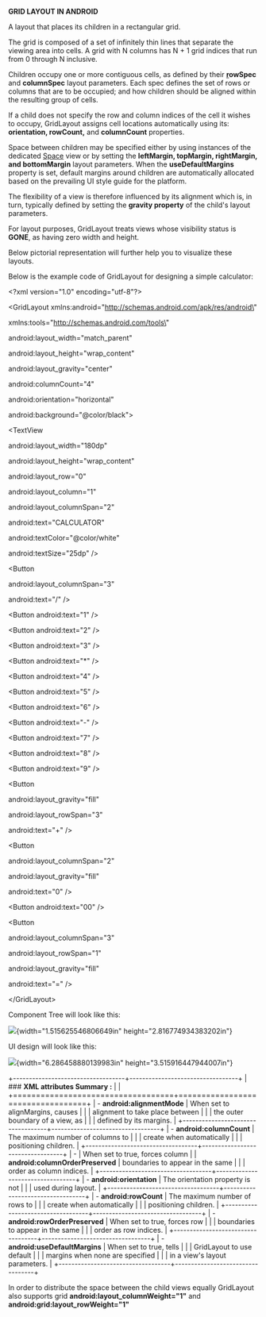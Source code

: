 **GRID LAYOUT IN ANDROID**

A layout that places its children in a rectangular grid.

The grid is composed of a set of infinitely thin lines that separate the
viewing area into cells. A grid with N columns has N + 1 grid indices
that run from 0 through N inclusive.

Children occupy one or more contiguous cells, as defined by their
**[r](https://developer.android.com/reference/android/widget/GridLayout.LayoutParams#rowSpec)owSpec**
and **columnSpec** layout parameters. Each spec defines the set of rows
or columns that are to be occupied; and how children should be aligned
within the resulting group of cells.

If a child does not specify the row and column indices of the cell it
wishes to occupy, GridLayout assigns cell locations automatically using
its: **orientation, rowCount,** and **columnCount** properties.

Space between children may be specified either by using instances of the
dedicated
[Space](https://developer.android.com/reference/android/widget/Space)
view or by setting the **leftMargin, topMargin, rightMargin, and
bottomMargin** layout parameters. When the **useDefaultMargins**
property is set, default margins around children are automatically
allocated based on the prevailing UI style guide for the platform.

The flexibility of a view is therefore influenced by its alignment which
is, in turn, typically defined by setting the **gravity property** of
the child\'s layout parameters.

For layout purposes, GridLayout treats views whose visibility status is
**GONE**, as having zero width and height.

Below pictorial representation will further help you to visualize these
layouts.

Below is the example code of GridLayout for designing a simple
calculator:

\<?xml version=\"1.0\" encoding=\"utf-8\"?>

\<GridLayout
xmlns:android=\"http://schemas.android.com/apk/res/android\"

xmlns:tools=\"http://schemas.android.com/tools\"

android:layout_width=\"match_parent\"

android:layout_height=\"wrap_content\"

android:layout_gravity=\"center\"

android:columnCount=\"4\"

android:orientation=\"horizontal\"

android:background=\"\@color/black\"\>

\<TextView

android:layout_width=\"180dp\"

android:layout_height=\"wrap_content\"

android:layout_row=\"0\"

android:layout_column=\"1\"

android:layout_columnSpan=\"2\"

android:text=\"CALCULATOR\"

android:textColor=\"\@color/white\"

android:textSize=\"25dp\" />

\<Button

android:layout_columnSpan=\"3\"

android:text=\"/\" />

\<Button android:text=\"1\" />

\<Button android:text=\"2\" />

\<Button android:text=\"3\" />

\<Button android:text=\"\*\" />

\<Button android:text=\"4\" />

\<Button android:text=\"5\" />

\<Button android:text=\"6\" />

\<Button android:text=\"-\" />

\<Button android:text=\"7\" />

\<Button android:text=\"8\" />

\<Button android:text=\"9\" />

\<Button

android:layout_gravity=\"fill\"

android:layout_rowSpan=\"3\"

android:text=\"+\" />

\<Button

android:layout_columnSpan=\"2\"

android:layout_gravity=\"fill\"

android:text=\"0\" />

\<Button android:text=\"00\" />

\<Button

android:layout_columnSpan=\"3\"

android:layout_rowSpan=\"1\"

android:layout_gravity=\"fill\"

android:text=\"=\" />

\</GridLayout>

Component Tree will look like this:

![](./mediaFolder/media/image1.png){width="1.515625546806649in"
height="2.816774934383202in"}

UI design will look like this:

![](./mediaFolder/media/image1.png){width="6.286458880139983in"
height="3.515916447944007in"}

+-----------------------------------+----------------------------------+
| ### **XML attributes Summary :**  |                                  |
+===================================+==================================+
| -   **android:alignmentMode**     | When set to alignMargins, causes |
|                                   | alignment to take place between  |
|                                   | the outer boundary of a view, as |
|                                   | defined by its margins.          |
+-----------------------------------+----------------------------------+
| -   **android:columnCount**       | The maximum number of columns to |
|                                   | create when automatically        |
|                                   | positioning children.            |
+-----------------------------------+----------------------------------+
| -                                 | When set to true, forces column  |
|  **android:columnOrderPreserved** | boundaries to appear in the same |
|                                   | order as column indices.         |
+-----------------------------------+----------------------------------+
| -   **android:orientation**       | The orientation property is not  |
|                                   | used during layout.              |
+-----------------------------------+----------------------------------+
| -   **android:rowCount**          | The maximum number of rows to    |
|                                   | create when automatically        |
|                                   | positioning children.            |
+-----------------------------------+----------------------------------+
| -   **android:rowOrderPreserved** | When set to true, forces row     |
|                                   | boundaries to appear in the same |
|                                   | order as row indices.            |
+-----------------------------------+----------------------------------+
| -   **android:useDefaultMargins** | When set to true, tells          |
|                                   | GridLayout to use default        |
|                                   | margins when none are specified  |
|                                   | in a view\'s layout parameters.  |
+-----------------------------------+----------------------------------+

In order to distribute the space between the child views equally
GridLayout also supports grid **android:layout_columnWeight=\"1\"** and
**android:grid:layout_rowWeight=\"1\"**
